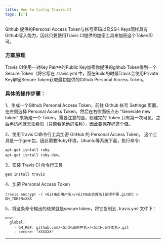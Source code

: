 ```yaml
---
title: How to Config Travis-CI
tags: [IT]
---
```


Github 提供的Personal Access Token与帐号密码以及SSH Keys同样具有Github写入能力，因此只要使用Travis CI提供的加密工具来加密这个Token即可。

### 方案原理

Travis CI使用一对Key Pair中的Public Key加密你提供的github Token得到一个Secure Token（将它写在 .travis.yml 中，而在Build的时候Travis会使用Private Key解密Secure Token获取最初提供的Github Personal Access Token。

### 具体的操作步骤：

1、生成一个Github Personal Access Token。前往 Github 帐号 Settings 页面，在左侧选择 Personal Access Token，然后在右侧面板点击 “Generate new token” 来新建一个 Token。需要注意的是，创建完的 Token 只有第一次可见，之后再访问就无法看见（只能看见他的名称），因此要保存好这个值。

2、使用Travis CI命令行工具加密 GitHub 的 Personal Access Token。
这个工具是一个gem包，因此需要Ruby环境，Ubuntu等系统下面，执行命令:

    apt-get isntall ruby
    apt-get isntall ruby-dev。

3、安装 Travis CI 命令行工具

    gem install travis
 
4、加密 Personal Access Token

    travis encrypt -r <GitHub用户名>/<GitHub仓库名(记得不带.git的) > GH_TOKEN=XXX
 
5、将这条命令输出的结果就是secure token，将它复制到 .travis.yml 文件下：

    env:
      global:
        - GH_REF: github.com/<GitHub用户名>/<GitHub仓库名>.git
        - secure: "XXXXXX"
    
 * * *
